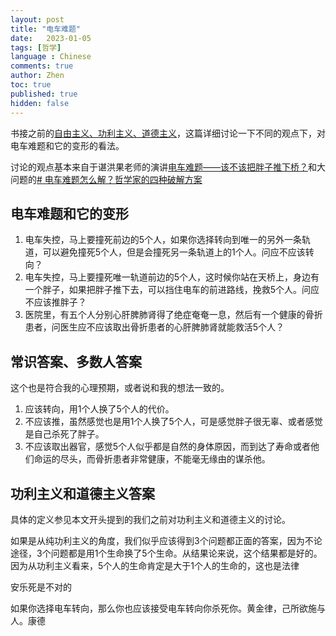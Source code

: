 ```yaml
---
layout: post
title: "电车难题"
date:   2023-01-05
tags: [哲学]
language : Chinese
comments: true
author: Zhen
toc: true
published: true
hidden: false
---
```

书接之前的[自由主义、功利主义、道德主义](/自由主义功利主义道德主义)，这篇详细讨论一下不同的观点下，对电车难题和它的变形的看法。<!-- more -->

讨论的观点基本来自于谌洪果老师的演讲[电车难题——该不该把胖子推下桥？](https://youtu.be/06CYaEoKtHI)和大问题的[# 电车难题怎么解？哲学家的四种破解方案](https://youtu.be/t_5QyuJyKfQ)

## 电车难题和它的变形
1. 电车失控，马上要撞死前边的5个人，如果你选择转向到唯一的另外一条轨道，可以避免撞死5个人，但是会撞死另一条轨道上的1个人。问应不应该转向？
2. 电车失控，马上要撞死唯一轨道前边的5个人，这时候你站在天桥上，身边有一个胖子，如果把胖子推下去，可以挡住电车的前进路线，挽救5个人。问应不应该推胖子？
3. 医院里，有五个人分别心肝脾肺肾得了绝症奄奄一息，然后有一个健康的骨折患者，问医生应不应该取出骨折患者的心肝脾肺肾就能救活5个人？

## 常识答案、多数人答案
这个也是符合我的心理预期，或者说和我的想法一致的。
1. 应该转向，用1个人换了5个人的代价。
2. 不应该推，虽然感觉也是用1个人换了5个人，可是感觉胖子很无辜、或者感觉是自己杀死了胖子。
3. 不应该取出器官，感觉5个人似乎都是自然的身体原因，而到达了寿命或者他们命运的尽头，而骨折患者非常健康，不能毫无缘由的谋杀他。

## 功利主义和道德主义答案
具体的定义参见本文开头提到的我们之前对功利主义和道德主义的讨论。

如果是从纯功利主义的角度，我们似乎应该得到3个问题都正面的答案，因为不论途径，3个问题都是用1个生命换了5个生命。从结果论来说，这个结果都是好的。因为从功利主义看来，5个人的生命肯定是大于1个人的生命的，这也是法律


安乐死是不对的

如果你选择电车转向，那么你也应该接受电车转向你杀死你。黄金律，己所欲施与人。康德
<!--stackedit_data:
eyJoaXN0b3J5IjpbLTg4OTUyMDg0MSwxNDc0NjQ2Mzk1LDEzND
M2NTA2MzQsLTMwMDEwMDI0MSwtNDk4NDI5NDM0LC02NTk4ODkz
OSwxNTYzMjA2NzcsLTI4MTg3NTc1NCwxMTkxODE2OTAyLC02Mz
U4NzYyOF19
-->
